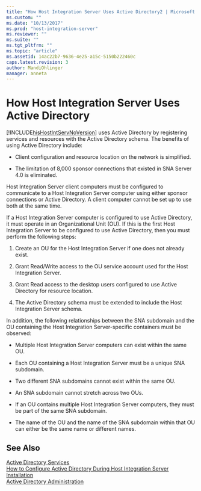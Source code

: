 ```yaml
---
title: "How Host Integration Server Uses Active Directory2 | Microsoft Docs"
ms.custom: ""
ms.date: "10/13/2017"
ms.prod: "host-integration-server"
ms.reviewer: ""
ms.suite: ""
ms.tgt_pltfrm: ""
ms.topic: "article"
ms.assetid: 14ac22b7-9636-4e25-a15c-5150b222460c
caps.latest.revision: 3
author: MandiOhlinger
manager: anneta
---
```

# How Host Integration Server Uses Active Directory
[!INCLUDE[hisHostIntServNoVersion](../core/includes/hishostintservnoversion-md.md)] uses Active Directory by registering services and resources with the Active Directory schema. The benefits of using Active Directory include:  
  
-   Client configuration and resource location on the network is simplified.  
  
-   The limitation of 8,000 sponsor connections that existed in SNA Server 4.0 is eliminated.  
  
 Host Integration Server client computers must be configured to communicate to a Host Integration Server computer using either sponsor connections or Active Directory. A client computer cannot be set up to use both at the same time.  
  
 If a Host Integration Server computer is configured to use Active Directory, it must operate in an Organizational Unit (OU). If this is the first Host Integration Server to be configured to use Active Directory, then you must perform the following steps:  
  
1.  Create an OU for the Host Integration Server if one does not already exist.  
  
2.  Grant Read/Write access to the OU service account used for the Host Integration Server.  
  
3.  Grant Read access to the desktop users configured to use Active Directory for resource location.  
  
4.  The Active Directory schema must be extended to include the Host Integration Server schema.  
  
 In addition, the following relationships between the SNA subdomain and the OU containing the Host Integration Server-specific containers must be observed:  
  
-   Multiple Host Integration Server computers can exist within the same OU.  
  
-   Each OU containing a Host Integration Server must be a unique SNA subdomain.  
  
-   Two different SNA subdomains cannot exist within the same OU.  
  
-   An SNA subdomain cannot stretch across two OUs.  
  
-   If an OU contains multiple Host Integration Server computers, they must be part of the same SNA subdomain.  
  
-   The name of the OU and the name of the SNA subdomain within that OU can either be the same name or different names.  
  
## See Also  
 [Active Directory Services](../core/active-directory-services.md)   
 [How to Configure Active Directory During Host Integration Server Installation](../core/how-to-configure-active-directory-during-host-integration-server-installation.md)   
 [Active Directory Administration](../core/active-directory-administration.md)